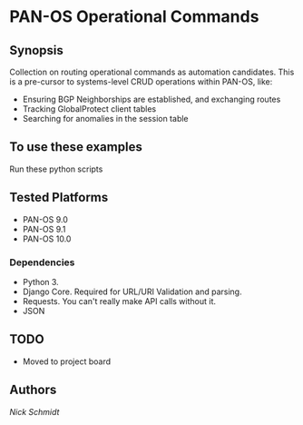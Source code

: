 # PAN-OS Operational Commands

## Synopsis

Collection on routing operational commands as automation candidates. This is a pre-cursor to systems-level CRUD operations within PAN-OS, like:

- Ensuring BGP Neighborships are established, and exchanging routes
- Tracking GlobalProtect client tables
- Searching for anomalies in the session table

## To use these examples

Run these python scripts

## Tested Platforms

- PAN-OS 9.0
- PAN-OS 9.1
- PAN-OS 10.0

### Dependencies

- Python 3.
- Django Core. Required for URL/URI Validation and parsing.
- Requests. You can't really make API calls without it.
- JSON

## TODO

- Moved to project board

## Authors

*Nick Schmidt*
